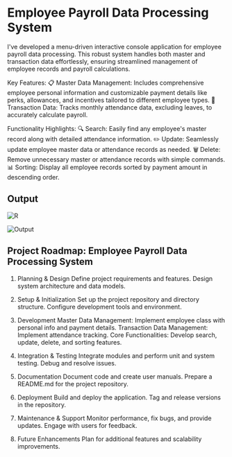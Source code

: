 # Employee Payroll Data Processing System

I've developed a menu-driven interactive console application for employee payroll data processing. This robust system handles both master and transaction data effortlessly, ensuring streamlined management of employee records and payroll calculations.

Key Features:
📋 Master Data Management: Includes comprehensive employee personal information and customizable payment details like perks, allowances, and incentives tailored to different employee types.
📅 Transaction Data: Tracks monthly attendance data, excluding leaves, to accurately calculate payroll.

Functionality Highlights:
🔍 Search: Easily find any employee's master record along with detailed attendance information.
✏️ Update: Seamlessly update employee master data or attendance records as needed.
🗑️ Delete: Remove unnecessary master or attendance records with simple commands.
📊 Sorting: Display all employee records sorted by payment amount in descending order.


## Output

![R](https://github.com/user-attachments/assets/00dff0d5-7012-4705-aab9-33ebf5ceac19)


![Output](https://github.com/user-attachments/assets/2577ed59-212a-4729-b70f-add01eec28d4)






## Project Roadmap: Employee Payroll Data Processing System
1. Planning & Design
Define project requirements and features.
Design system architecture and data models.

2. Setup & Initialization
Set up the project repository and directory structure.
Configure development tools and environment.

3. Development
Master Data Management: Implement employee class with personal info and payment details.
Transaction Data Management: Implement attendance tracking.
Core Functionalities: Develop search, update, delete, and sorting features.

4. Integration & Testing
Integrate modules and perform unit and system testing.
Debug and resolve issues.

5. Documentation
Document code and create user manuals.
Prepare a README.md for the project repository.

6. Deployment
Build and deploy the application.
Tag and release versions in the repository.

7. Maintenance & Support
Monitor performance, fix bugs, and provide updates.
Engage with users for feedback.

8. Future Enhancements
Plan for additional features and scalability improvements.
